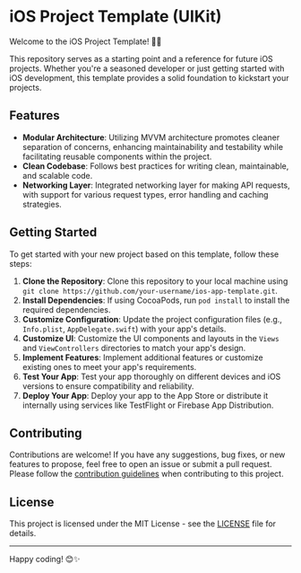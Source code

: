 # iOS Project Template (UIKit)

Welcome to the iOS Project Template! 📱✨

This repository serves as a starting point and a reference for future iOS projects. Whether you're a seasoned developer or just getting started with iOS development, this template provides a solid foundation to kickstart your projects.

## Features

- **Modular Architecture**: Utilizing MVVM architecture promotes cleaner separation of concerns, enhancing maintainability and testability while facilitating reusable components within the project.
- **Clean Codebase**: Follows best practices for writing clean, maintainable, and scalable code.
- **Networking Layer**: Integrated networking layer for making API requests, with support for various request types, error handling and caching strategies.

## Getting Started

To get started with your new project based on this template, follow these steps:

1. **Clone the Repository**: Clone this repository to your local machine using `git clone https://github.com/your-username/ios-app-template.git`.
2. **Install Dependencies**: If using CocoaPods, run `pod install` to install the required dependencies.
3. **Customize Configuration**: Update the project configuration files (e.g., `Info.plist`, `AppDelegate.swift`) with your app's details.
4. **Customize UI**: Customize the UI components and layouts in the `Views` and `ViewControllers` directories to match your app's design.
5. **Implement Features**: Implement additional features or customize existing ones to meet your app's requirements.
6. **Test Your App**: Test your app thoroughly on different devices and iOS versions to ensure compatibility and reliability.
7. **Deploy Your App**: Deploy your app to the App Store or distribute it internally using services like TestFlight or Firebase App Distribution.

## Contributing

Contributions are welcome! If you have any suggestions, bug fixes, or new features to propose, feel free to open an issue or submit a pull request. Please follow the [contribution guidelines](CONTRIBUTING.md) when contributing to this project.

## License

This project is licensed under the MIT License - see the [LICENSE](LICENSE) file for details.

---

Happy coding! 😊✨
